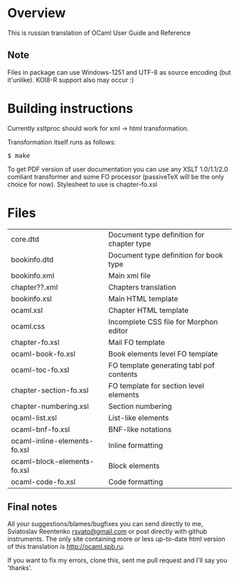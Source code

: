 Overview
=========

This is russian translation of OCaml User Guide and
Reference

Note
----------
Files in package can use Windows-1251 and UTF-8 as source
encoding (but it'unlike). KOI8-R support also may occur :)


Building instructions
==================

Currently xsltproc should work for xml -> html transformation.

Transformation itself runs as follows:

<pre>
$ make
</pre>

To get PDF version of user documentation you can use any
XSLT 1.0/1.1/2.0 comliant transformer and some FO processor
(passiveTeX will be the only choice for now). Stylesheet to use
is chapter-fo.xsl

Files
========
<table>
<tr>
<td>core.dtd</td><td>Document type definition for chapter type</td>
</tr>
<tr>
<td>bookinfo.dtd		</td><td> Document type definition for book type</td>
</tr>
<tr>
<td>bookinfo.xml		</td><td> Main xml file</td>
</tr>
<tr>
<td>chapter??.xml		</td><td> Chapters translation</td>
</tr>
<tr>
<td>bookinfo.xsl		</td><td> Main HTML template</td>
</tr>
<tr>
<td>ocaml.xsl			</td><td> Chapter HTML template</td>
</tr>
<tr>
<td>ocaml.css			</td><td> Incomplete CSS file for Morphon editor</td>
</tr>
<tr>
<td>chapter-fo.xsl		</td><td> Mail FO template</td>
</tr>
<tr>
<td>ocaml-book-fo.xsl	</td><td> Book elements level FO template</td>
</tr>
<tr>
<td>ocaml-toc-fo.xsl	        </td><td> FO template generating tabl pof contents</td>
</tr>
<tr>
<td>chapter-section-fo.xsl	</td><td> FO template for section level elements</td>
</tr>
<tr>
<td>chapter-numbering.xsl</td><td> Section numbering</td>
</tr>
<tr>
<td>ocaml-list.xsl	</td><td> List-like elements</td>
</tr>
<tr>
<td>ocaml-bnf-fo.xsl	       </td><td> BNF-like notations</td>
</tr>
<tr>
<td>ocaml-inline-elements-fo.xsl</td><td> Inline formatting</td>
</tr>
<tr>
<td>ocaml-block-elements-fo.xsl</td><td> Block elements</td>
</tr>
<tr>
<td>ocaml-code-fo.xsl</td><td> Code formatting</td>
</tr>
</table>


Final notes
-----------------

All your suggestions/blames/bugfixes you can send directly to me, Sviatoslav Reentenko <rsvato@gmail.com> or post directly with github instruments. The only site containing more or less up-to-date html version of this translation is http://ocaml.spb.ru. 

If you want to fix my errors, clone this, sent me pull request and I'll say you 'thanks'.
